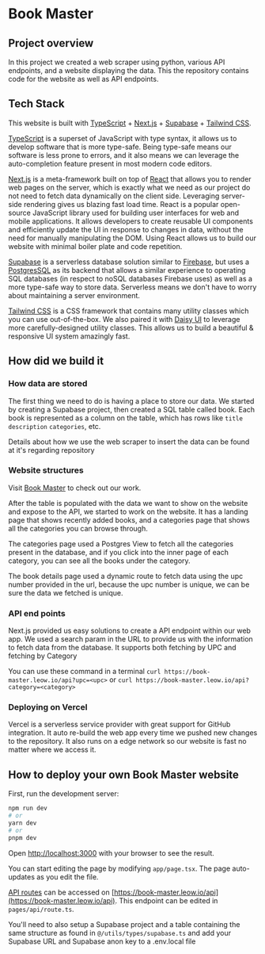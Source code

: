 # Book Master

## Project overview

In this project we created a web scraper using python, various API endpoints, and a website displaying the data. This the repository contains code for the website as well as API endpoints.

## Tech Stack

This website is built with [TypeScript](https://www.typescriptlang.org/) + [Next.js](https://nextjs.org/) + [Supabase](https://supabase.com/) + [Tailwind CSS](https://tailwindcss.com/).

[TypeScript](https://www.typescriptlang.org/) is a superset of JavaScript with type syntax, it allows us to develop software that is more type-safe. Being type-safe means our software is less prone to errors, and it also means we can leverage the auto-completion feature present in most modern code editors.

[Next.js](https://nextjs.org/) is a meta-framework built on top of [React](https://react.dev/) that allows you to render web pages on the server, which is exactly what we need as our project do not need to fetch data dynamically on the client side. Leveraging server-side rendering gives us blazing fast load time. React is a popular open-source JavaScript library used for building user interfaces for web and mobile applications. It allows developers to create reusable UI components and efficiently update the UI in response to changes in data, without the need for manually manipulating the DOM. Using React allows us to build our website with minimal boiler plate and code repetition.

[Supabase](https://supabase.com/) is a serverless database solution similar to [Firebase](https://firebase.google.com/), but uses a [PostgresSQL](https://www.postgresql.org/) as its backend that allows a similar experience to operating SQL databases (in respect to noSQL databases Firebase uses) as well as a more type-safe way to store data. Serverless means we don't have to worry about maintaining a server environment.

[Tailwind CSS](https://tailwindcss.com/) is a CSS framework that contains many utility classes which you can use out-of-the-box. We also paired it with [Daisy UI](https://daisyui.com/) to leverage more carefully-designed utility classes. This allows us to build a beautiful & responsive UI system amazingly fast.

## How did we build it

### How data are stored

The first thing we need to do is having a place to store our data. We started by creating a Supabase project, then created a SQL table called book. Each book is represented as a column on the table, which has rows like `title` `description` `categories`, etc.

Details about how we use the web scraper to insert the data can be found at it's regarding repository

### Website structures

Visit [Book Master](https://book-master.leow.io/) to check out our work.

After the table is populated with the data we want to show on the website and expose to the API, we started to work on the website. It has a landing page that shows recently added books, and a categories page that shows all the categories you can browse through.

The categories page used a Postgres View to fetch all the categories present in the database, and if you click into the inner page of each category, you can see all the books under the category.

The book details page used a dynamic route to fetch data using the upc number provided in the url, because the upc number is unique, we can be sure the data we fetched is unique.

### API end points

Next.js provided us easy solutions to create a API endpoint within our web app. We used a search param in the URL to provide us with the information to fetch data from the database. It supports both fetching by UPC and fetching by Category

You can use these command in a terminal `curl https://book-master.leow.io/api?upc=<upc>`
or `curl https://book-master.leow.io/api?category=<category>`

### Deploying on Vercel

Vercel is a serverless service provider with great support for GitHub integration. It auto re-build the web app every time we pushed new changes to the repository. It also runs on a edge network so our website is fast no matter where we access it.

## How to deploy your own Book Master website

First, run the development server:

```bash
npm run dev
# or
yarn dev
# or
pnpm dev
```

Open [http://localhost:3000](http://localhost:3000) with your browser to see the result.

You can start editing the page by modifying `app/page.tsx`. The page auto-updates as you edit the file.

[API routes](https://nextjs.org/docs/api-routes/introduction) can be accessed on [https://book-master.leow.io/api](https://book-master.leow.io/api). This endpoint can be edited in `pages/api/route.ts`.

You'll need to also setup a Supabase project and a table containing the same structure as found in `@/utils/types/supabase.ts` and add your Supabase URL and Supabase anon key to a .env.local file
